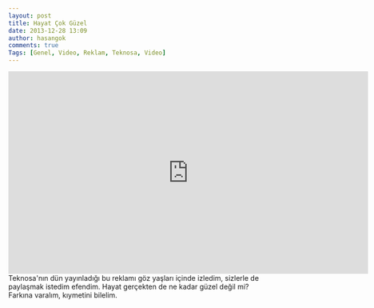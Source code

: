 ```yaml
---
layout: post
title: Hayat Çok Güzel
date: 2013-12-28 13:09
author: hasangok
comments: true
Tags: [Genel, Video, Reklam, Teknosa, Video]
---
```

<iframe width="720" height="405" src="https://www.youtube.com/embed/TqDMi9IiEAo" frameborder="0" allowfullscreen></iframe>
Teknosa'nın dün yayınladığı bu reklamı göz yaşları içinde izledim, sizlerle de paylaşmak istedim efendim. Hayat gerçekten de ne kadar güzel değil mi? Farkına varalım, kıymetini bilelim.
